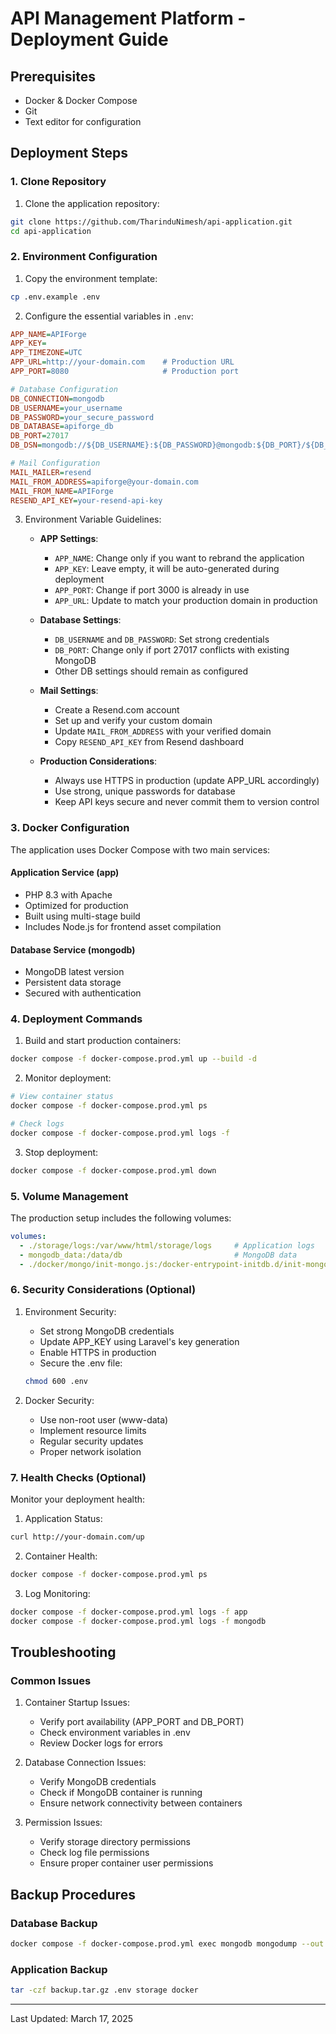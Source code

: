 # API Management Platform - Deployment Guide

## Prerequisites
- Docker & Docker Compose
- Git
- Text editor for configuration

## Deployment Steps

### 1. Clone Repository
1. Clone the application repository:
```sh
git clone https://github.com/TharinduNimesh/api-application.git
cd api-application
```

### 2. Environment Configuration
1. Copy the environment template:
```sh
cp .env.example .env
```

2. Configure the essential variables in `.env`:

```ini
APP_NAME=APIForge
APP_KEY=
APP_TIMEZONE=UTC
APP_URL=http://your-domain.com    # Production URL
APP_PORT=8080                     # Production port

# Database Configuration
DB_CONNECTION=mongodb
DB_USERNAME=your_username
DB_PASSWORD=your_secure_password
DB_DATABASE=apiforge_db
DB_PORT=27017
DB_DSN=mongodb://${DB_USERNAME}:${DB_PASSWORD}@mongodb:${DB_PORT}/${DB_DATABASE}?authSource=admin

# Mail Configuration
MAIL_MAILER=resend
MAIL_FROM_ADDRESS=apiforge@your-domain.com
MAIL_FROM_NAME=APIForge
RESEND_API_KEY=your-resend-api-key
```

3. Environment Variable Guidelines:
   - **APP Settings**:
     - `APP_NAME`: Change only if you want to rebrand the application
     - `APP_KEY`: Leave empty, it will be auto-generated during deployment
     - `APP_PORT`: Change if port 3000 is already in use
     - `APP_URL`: Update to match your production domain in production

   - **Database Settings**:
     - `DB_USERNAME` and `DB_PASSWORD`: Set strong credentials
     - `DB_PORT`: Change only if port 27017 conflicts with existing MongoDB
     - Other DB settings should remain as configured

   - **Mail Settings**:
     - Create a Resend.com account
     - Set up and verify your custom domain
     - Update `MAIL_FROM_ADDRESS` with your verified domain
     - Copy `RESEND_API_KEY` from Resend dashboard

   - **Production Considerations**:
     - Always use HTTPS in production (update APP_URL accordingly)
     - Use strong, unique passwords for database
     - Keep API keys secure and never commit them to version control

### 3. Docker Configuration
The application uses Docker Compose with two main services:

#### Application Service (app)
- PHP 8.3 with Apache
- Optimized for production
- Built using multi-stage build
- Includes Node.js for frontend asset compilation

#### Database Service (mongodb)
- MongoDB latest version
- Persistent data storage
- Secured with authentication

### 4. Deployment Commands

1. Build and start production containers:
```sh
docker compose -f docker-compose.prod.yml up --build -d
```

2. Monitor deployment:
```sh
# View container status
docker compose -f docker-compose.prod.yml ps

# Check logs
docker compose -f docker-compose.prod.yml logs -f
```

3. Stop deployment:
```sh
docker compose -f docker-compose.prod.yml down
```

### 5. Volume Management
The production setup includes the following volumes:

```yaml
volumes:
  - ./storage/logs:/var/www/html/storage/logs     # Application logs
  - mongodb_data:/data/db                         # MongoDB data
  - ./docker/mongo/init-mongo.js:/docker-entrypoint-initdb.d/init-mongo.js:ro
```

### 6. Security Considerations (Optional)
1. Environment Security:
   - Set strong MongoDB credentials
   - Update APP_KEY using Laravel's key generation
   - Enable HTTPS in production
   - Secure the .env file:
   ```sh
   chmod 600 .env
   ```

2. Docker Security:
   - Use non-root user (www-data)
   - Implement resource limits
   - Regular security updates
   - Proper network isolation

### 7. Health Checks (Optional)
Monitor your deployment health:

1. Application Status:
```sh
curl http://your-domain.com/up
```

2. Container Health:
```sh
docker compose -f docker-compose.prod.yml ps
```

3. Log Monitoring:
```sh
docker compose -f docker-compose.prod.yml logs -f app
docker compose -f docker-compose.prod.yml logs -f mongodb
```

## Troubleshooting

### Common Issues

1. Container Startup Issues:
   - Verify port availability (APP_PORT and DB_PORT)
   - Check environment variables in .env
   - Review Docker logs for errors

2. Database Connection Issues:
   - Verify MongoDB credentials
   - Check if MongoDB container is running
   - Ensure network connectivity between containers

3. Permission Issues:
   - Verify storage directory permissions
   - Check log file permissions
   - Ensure proper container user permissions

## Backup Procedures

### Database Backup
```sh
docker compose -f docker-compose.prod.yml exec mongodb mongodump --out /data/backup
```

### Application Backup
```sh
tar -czf backup.tar.gz .env storage docker
```

---
Last Updated: March 17, 2025